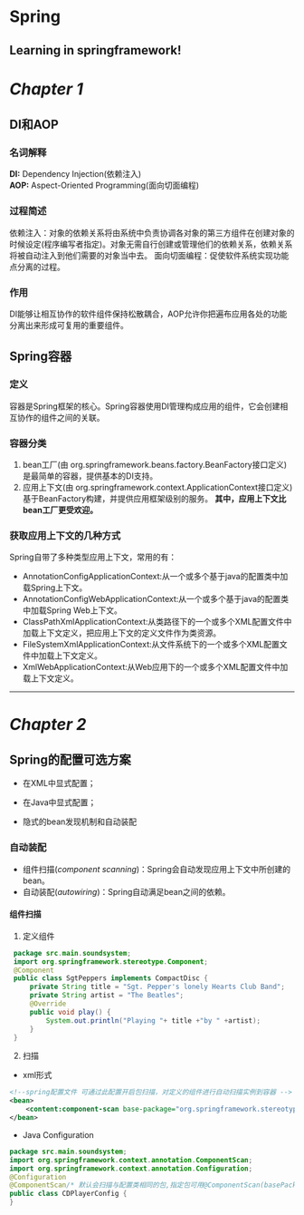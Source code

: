 # Spring
Learning in springframework!
-------------------------------------------------------------------------------
# **_Chapter 1_**


## DI和AOP

### **名词解释**
**DI:** Dependency Injection(依赖注入)\
**AOP:** Aspect-Oriented Programming(面向切面编程)

### **过程简述**    
依赖注入：对象的依赖关系将由系统中负责协调各对象的第三方组件在创建对象的时候设定(程序编写者指定)。对象无需自行创建或管理他们的依赖关系，依赖关系将被自动注入到他们需要的对象当中去。
面向切面编程：促使软件系统实现功能点分离的过程。

### **作用**
DI能够让相互协作的软件组件保持松散耦合，AOP允许你把遍布应用各处的功能分离出来形成可复用的重要组件。


## Spring容器
### 定义
容器是Spring框架的核心。Spring容器使用DI管理构成应用的组件，它会创建相互协作的组件之间的关联。

### 容器分类
1. bean工厂(由 org.springframework.beans.factory.BeanFactory接口定义)是最简单的容器，提供基本的DI支持。
2. 应用上下文(由 org.springframework.context.ApplicationContext接口定义)基于BeanFactory构建，并提供应用框架级别的服务。
**其中，应用上下文比bean工厂更受欢迎。**

### 获取应用上下文的几种方式
Spring自带了多种类型应用上下文，常用的有：
- AnnotationConfigApplicationContext:从一个或多个基于java的配置类中加载Spring上下文。
- AnnotationConfigWebApplicationContext:从一个或多个基于java的配置类中加载Spring Web上下文。
- ClassPathXmlApplicationContext:从类路径下的一个或多个XML配置文件中加载上下文定义，把应用上下文的定义文件作为类资源。
- FileSystemXmlApplicationContext:从文件系统下的一个或多个XML配置文件中加载上下文定义。
- XmlWebApplicationContext:从Web应用下的一个或多个XML配置文件中加载上下文定义。
---
# **_Chapter 2_**
## Spring的配置可选方案
- 在XML中显式配置；
+ 在Java中显式配置；
* 隐式的bean发现机制和自动装配

### 自动装配
+ 组件扫描(*component scanning*)：Spring会自动发现应用上下文中所创建的bean。
+ 自动装配(*autowiring*)：Spring自动满足bean之间的依赖。

#### 组件扫描

1. 定义组件
```java
 package src.main.soundsystem;
 import org.springframework.stereotype.Component;
 @Component
 public class SgtPeppers implements CompactDisc {
     private String title = "Sgt. Pepper's lonely Hearts Club Band";
     private String artist = "The Beatles";
     @Override
     public void play() {
         System.out.println("Playing "+ title +"by " +artist);
     }
 }
```
2. 扫描
- xml形式
```xml
<!--spring配置文件 可通过此配置开启包扫描，对定义的组件进行自动扫描实例到容器 -->
<bean>
    <content:component-scan base-package="org.springframework.stereotype.Component"></content>
</bean>
```
- Java Configuration
```java
package src.main.soundsystem;
import org.springframework.context.annotation.ComponentScan;
import org.springframework.context.annotation.Configuration;
@Configuration
@ComponentScan/* 默认会扫描与配置类相同的包,指定包可用@ComponentScan(basePackages={"xxx1","xxx2"}) 同 xml形式 <context:component-scan base-package="src.main.java.soundsystem">*/
public class CDPlayerConfig {
}
```



